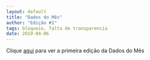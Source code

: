 ```yaml
---
layout: default
title: "Dados do Mês"
author: "Edição #1"
tags: bloqueio, falta de transparencia
date: 2019-04-06
---
```


Clique [aqui](https://mailchi.mp/507dc846b2a4/dadosdomes?e=[UNIQID]) para ver a primeira edição da Dados do Mês
